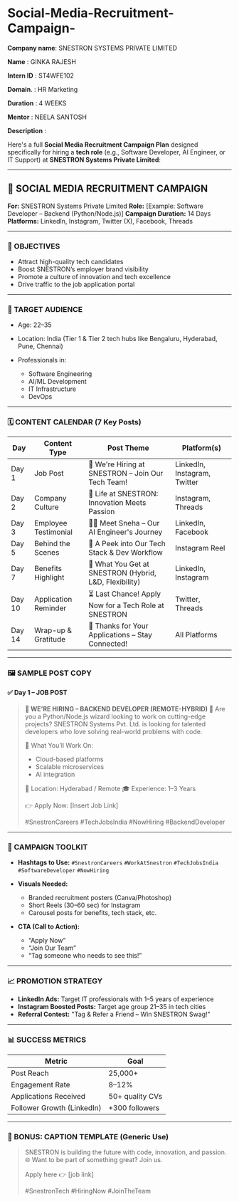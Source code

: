 # Social-Media-Recruitment-Campaign-

**Company name**: SNESTRON SYSTEMS PRIVATE LIMITED 

**Name**        : GINKA RAJESH 

**Intern ID**   : ST4WFE102

**Domain**.     : HR Marketing 

**Duration**    : 4 WEEKS

**Mentor**      : NEELA SANTOSH 

**Description** : 

Here's a full **Social Media Recruitment Campaign Plan** designed specifically for hiring a **tech role** (e.g., Software Developer, AI Engineer, or IT Support) at **SNESTRON Systems Private Limited**:

---

## 📣 SOCIAL MEDIA RECRUITMENT CAMPAIGN

**For:** SNESTRON Systems Private Limited
**Role:** \[Example: Software Developer – Backend (Python/Node.js)]
**Campaign Duration:** 14 Days
**Platforms:** LinkedIn, Instagram, Twitter (X), Facebook, Threads

---

### 🎯 OBJECTIVES

* Attract high-quality tech candidates
* Boost SNESTRON’s employer brand visibility
* Promote a culture of innovation and tech excellence
* Drive traffic to the job application portal

---

### 📌 TARGET AUDIENCE

* Age: 22–35
* Location: India (Tier 1 & Tier 2 tech hubs like Bengaluru, Hyderabad, Pune, Chennai)
* Professionals in:

  * Software Engineering
  * AI/ML Development
  * IT Infrastructure
  * DevOps

---

### 🗓️ CONTENT CALENDAR (7 Key Posts)

| **Day** | **Content Type**     | **Post Theme**                                          | **Platform(s)**              |
| ------- | -------------------- | ------------------------------------------------------- | ---------------------------- |
| Day 1   | Job Post             | 🚀 We're Hiring at SNESTRON – Join Our Tech Team!       | LinkedIn, Instagram, Twitter |
| Day 2   | Company Culture      | 💼 Life at SNESTRON: Innovation Meets Passion           | Instagram, Threads           |
| Day 3   | Employee Testimonial | 👩‍💻 Meet Sneha – Our AI Engineer's Journey            | LinkedIn, Facebook           |
| Day 5   | Behind the Scenes    | 🔧 A Peek into Our Tech Stack & Dev Workflow            | Instagram Reel               |
| Day 7   | Benefits Highlight   | 🎁 What You Get at SNESTRON (Hybrid, L\&D, Flexibility) | LinkedIn, Instagram          |
| Day 10  | Application Reminder | ⏳ Last Chance! Apply Now for a Tech Role at SNESTRON    | Twitter, Threads             |
| Day 14  | Wrap-up & Gratitude  | 🙌 Thanks for Your Applications – Stay Connected!       | All Platforms                |

---

### 🖼️ SAMPLE POST COPY

#### ✅ Day 1 – JOB POST

> **🚨 WE’RE HIRING – BACKEND DEVELOPER (REMOTE-HYBRID) 🚨**
> Are you a Python/Node.js wizard looking to work on cutting-edge projects?
> SNESTRON Systems Pvt. Ltd. is looking for talented developers who love solving real-world problems with code.
>
> 🧠 What You’ll Work On:
>
> * Cloud-based platforms
> * Scalable microservices
> * AI integration
>
> 📍 Location: Hyderabad / Remote
> 🎓 Experience: 1–3 Years
>
> 👉 Apply Now: \[Insert Job Link]
>
> \#SnestronCareers #TechJobsIndia #NowHiring #BackendDeveloper

---

### 🧰 CAMPAIGN TOOLKIT

* **Hashtags to Use:**
  `#SnestronCareers` `#WorkAtSnestron` `#TechJobsIndia` `#SoftwareDeveloper` `#NowHiring`

* **Visuals Needed:**

  * Branded recruitment posters (Canva/Photoshop)
  * Short Reels (30–60 sec) for Instagram
  * Carousel posts for benefits, tech stack, etc.

* **CTA (Call to Action):**

  * “Apply Now”
  * “Join Our Team”
  * “Tag someone who needs to see this!”

---

### 📈 PROMOTION STRATEGY

* **LinkedIn Ads:** Target IT professionals with 1–5 years of experience
* **Instagram Boosted Posts:** Target age group 21–35 in tech cities
* **Referral Contest:** "Tag & Refer a Friend – Win SNESTRON Swag!"

---

### 📊 SUCCESS METRICS

| **Metric**                 | **Goal**        |
| -------------------------- | --------------- |
| Post Reach                 | 25,000+         |
| Engagement Rate            | 8–12%           |
| Applications Received      | 50+ quality CVs |
| Follower Growth (LinkedIn) | +300 followers  |

---

### 📝 BONUS: CAPTION TEMPLATE (Generic Use)

> SNESTRON is building the future with code, innovation, and passion. 🌐
> Want to be part of something great? Join us.
>
> Apply here 👉 \[job link]
>
> \#SnestronTech #HiringNow #JoinTheTeam

